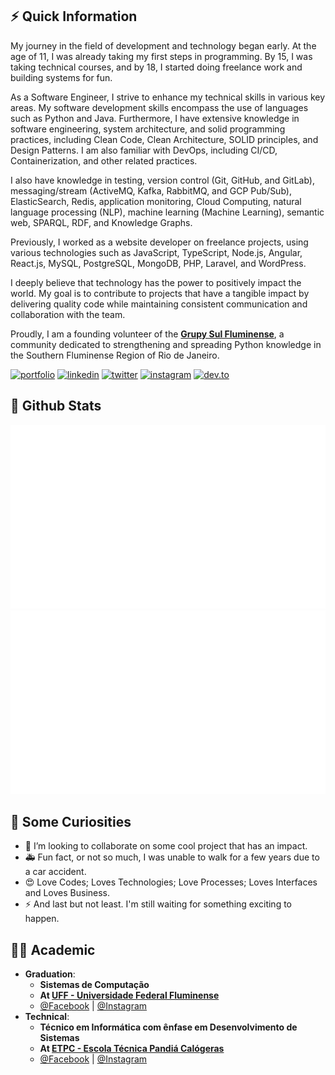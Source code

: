 ## :zap: Quick Information
My journey in the field of development and technology began early. At the age of 11, I was already taking my first steps in programming. By 15, I was taking technical courses, and by 18, I started doing freelance work and building systems for fun.

As a Software Engineer, I strive to enhance my technical skills in various key areas. My software development skills encompass the use of languages such as Python and Java. Furthermore, I have extensive knowledge in software engineering, system architecture, and solid programming practices, including Clean Code, Clean Architecture, SOLID principles, and Design Patterns. I am also familiar with DevOps, including CI/CD, Containerization, and other related practices.

I also have knowledge in testing, version control (Git, GitHub, and GitLab), messaging/stream (ActiveMQ, Kafka, RabbitMQ, and GCP Pub/Sub), ElasticSearch, Redis, application monitoring, Cloud Computing, natural language processing (NLP), machine learning (Machine Learning), semantic web, SPARQL, RDF, and Knowledge Graphs.

Previously, I worked as a website developer on freelance projects, using various technologies such as JavaScript, TypeScript, Node.js, Angular, React.js, MySQL, PostgreSQL, MongoDB, PHP, Laravel, and WordPress.

I deeply believe that technology has the power to positively impact the world. My goal is to contribute to projects that have a tangible impact by delivering quality code while maintaining consistent communication and collaboration with the team.

Proudly, I am a founding volunteer of the **[Grupy Sul Fluminense](https://linktr.ee/grupysf)**, a community dedicated to strengthening and spreading Python knowledge in the Southern Fluminense Region of Rio de Janeiro.

[![portfolio](https://img.shields.io/badge/meu_site_pessoal-a6352f?style=for-the-badge&logo=ko-fi&logoColor=white)](https://www.miguelsmuller.dev.br) [![linkedin](https://img.shields.io/badge/linkedin-0A66C2?style=for-the-badge&logo=linkedin&logoColor=white)](https://www.linkedin.com/in/miguelsmuller/) [![twitter](https://img.shields.io/badge/twitter-1DA1F2?style=for-the-badge&logo=twitter&logoColor=white)](https://twitter.com/miguelsmuller) [![instagram](https://img.shields.io/badge/instagram-e4405f?style=for-the-badge&logo=instagram&logoColor=white)](https://www.instagram.com/miguelsmuller/) [![dev.to](https://img.shields.io/badge/dev.to-000?style=for-the-badge&logo=dev.to&logoColor=white)](https://dev.to/miguelsmuller/)

## :1st_place_medal: Github Stats
![](https://raw.githubusercontent.com/miguelsmuller/github-stats-transparent/output/generated/overview.svg)
![](https://raw.githubusercontent.com/miguelsmuller/github-stats-transparent/output/generated/languages.svg)

## :speech_balloon: Some Curiosities
- :dancers: I’m looking to collaborate on some cool project that has an impact.
- :ambulance: Fun fact, or not so much, I was unable to walk for a few years due to a car accident.
- :heart_eyes: Love Codes; Loves Technologies; Love Processes; Loves Interfaces and Loves Business.
- :zap: And last but not least. I'm still waiting for something exciting to happen. 

## :man_student: Academic
- **Graduation**:
    - **Sistemas de Computação** 
    - **At [UFF - Universidade Federal Fluminense](http://www.ic.uff.br/)**
    - [@Facebook](https://www.facebook.com/informeic) | [@Instagram](https://www.instagram.com/computacao_uff/)
- **Technical**:
    - **Técnico em Informática com ênfase em Desenvolvimento de Sistemas**
    - **At [ETPC - Escola Técnica Pandiá Calógeras](https://etpc.com.br/)**
    - [@Facebook](https://www.facebook.com/ETPCVR/) | [@Instagram](https://www.instagram.com/ETPCVR/)

